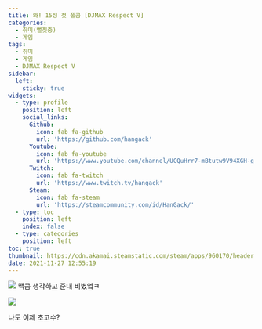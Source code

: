 ```yaml
---
title: 와! 15성 첫 풀콤 [DJMAX Respect V] 
categories:
  - 취미(뻘짓중)
  - 게임
tags:
  - 취미
  - 게임
  - DJMAX Respect V
sidebar:
  left:
    sticky: true
widgets:
  - type: profile
    position: left
    social_links:
      Github:
        icon: fab fa-github
        url: 'https://github.com/hangack'
      Youtube:
        icon: fab fa-youtube
        url: 'https://www.youtube.com/channel/UCQuHrr7-mBtutw9V94XGH-g'
      Twitch:
        icon: fab fa-twitch
        url: 'https://www.twitch.tv/hangack'
      Steam:
        icon: fab fa-steam
        url: 'https://steamcommunity.com/id/HanGack/'
  - type: toc
    position: left
    index: false
  - type: categories
    position: left
toc: true
thumbnail: https://cdn.akamai.steamstatic.com/steam/apps/960170/header.jpg?t=1635123456
date: 2021-11-27 12:55:19
---
```


![](https://steamuserimages-a.akamaihd.net/ugc/1823390989350695326/BE09B915971364F33B690F21142BC60C856B2CCF/?imw=5000&imh=5000&ima=fit&impolicy=Letterbox&imcolor=%23000000&letterbox=false)
맥콤 생각하고 준내 비볐엌ㅋ



![](https://steamuserimages-a.akamaihd.net/ugc/1823390989350695521/7FC5B846F6A6A389121B657A6FC76756675545BB/?imw=5000&imh=5000&ima=fit&impolicy=Letterbox&imcolor=%23000000&letterbox=false)

나도 이제 초고수?